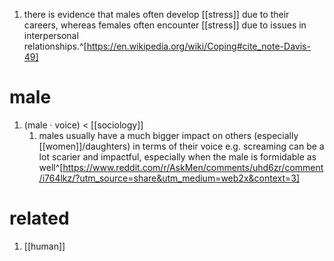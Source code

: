 1. there is evidence that males often develop [[stress]] due to their careers, whereas females often encounter [[stress]] due to issues in interpersonal relationships.^[https://en.wikipedia.org/wiki/Coping#cite_note-Davis-49]

# male
1. (male · voice) < [[sociology]]
	1. males usually have a much bigger impact on others (especially [[women]]/daughters) in terms of their voice e.g. screaming can be a lot scarier and impactful, especially when the male is formidable as well^[https://www.reddit.com/r/AskMen/comments/uhd6zr/comment/i764lkz/?utm_source=share&utm_medium=web2x&context=3]

# related
1. [[human]]
